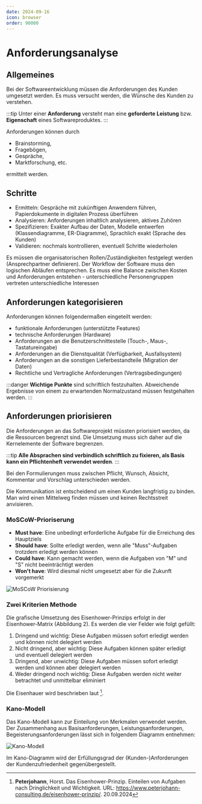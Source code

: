 ```yaml
---
date: 2024-09-16
icon: browser
order: 90000
---
```


# Anforderungsanalyse

## Allgemeines

Bei der Softwareentwicklung müssen die Anforderungen des Kunden umgesetzt werden. Es muss versucht werden, die Wünsche des Kunden zu verstehen.

:::tip
Unter einer **Anforderung** versteht man eine **geforderte Leistung** bzw. **Eigenschaft** eines Softwareproduktes.
:::

Anforderungen können durch

- Brainstorming,
- Fragebögen,
- Gespräche,
- Marktforschung, etc.

ermittelt werden.

## Schritte

- Ermitteln: Gespräche mit zukünftigen Anwendern führen, Papierdokumente in digitalen Prozess überführen
- Analysieren: Anforderungen inhaltlich analysieren, aktives Zuhören
- Spezifizieren: Exakter Aufbau der Daten, Modelle entwerfen (Klassendiagramme, ER-Diagramme), Sprachlich exakt (Sprache des Kunden)
- Validieren: nochmals kontrollieren, eventuell Schritte wiederholen

Es müssen die organisatorischen Rollen/Zuständigkeiten festgelegt werden (Ansprechpartner definieren). Der Workflow der Software muss den logischen Abläufen entsprechen. Es muss eine Balance zwischen Kosten und Anforderungen entstehen - unterschiedliche Personengruppen vertreten unterschiedliche Interessen

## Anforderungen kategorisieren

Anforderungen können folgendermaßen eingeteilt werden:

- funktionale Anforderungen (unterstützte Features)
- technische Anforderungen (Hardware)
- Anforderungen an die Benutzerschnittestelle (Touch-, Maus-, Tastatureingabe)
- Anforderungen an die Dienstqualität (Verfügbarkeit, Ausfallsystem)
- Anforderungen an die sonstigen Lieferbestandteile (Migration der Daten)
- Rechtliche und Vertragliche Anforderungen (Vertragsbedingungen)

:::danger
**Wichtige Punkte** sind schriftlich festzuhalten. Abweichende Ergebnisse von einem zu erwartenden Normalzustand müssen festgehalten werden.
:::

## Anforderungen priorisieren

Die Anforderungen an das Softwareprojekt müssten priorisiert werden, da die Ressourcen begrenzt sind. Die Umsetzung muss sich daher auf die Kernelemente der Software begrenzen.

:::tip
**Alle Absprachen sind verbindlich schriftlich zu fixieren, als Basis kann ein Pflichtenheft verwendet werden**.
:::

Bei den Formulierungen muss zwischen Pflicht, Wunsch, Absicht, Kommentar und Vorschlag unterschieden werden.

Die Kommunikation ist entscheidend um einen Kunden langfristig zu binden. Man wird einen Mittelweg finden müssen und keinen Rechtsstreit anvisieren.

### **M**o**SC**o**W**-Prioriserung

- **Must have**: Eine unbedingt erforderliche Aufgabe für die Erreichung des Hauptziels
- **Should have**: Sollte erledigt werden, wenn alle "Muss"-Aufgaben trotzdem erledigt werden können
- **Could have**: Kann gemacht werden, wenn die Aufgaben von "M" und "S" nicht beeinträchtigt werden
- **Won't have**: Wird diesmal nicht umgesetzt aber für die Zukunft vorgemerkt

![MoSCoW Priorisierung](/images/se/moscow_priorisierung.jpeg)

### Zwei Kriterien Methode

Die grafische Umsetzung des Eisenhower-Prinzips erfolgt in der Eisenhower-Matrix (Abbildung 2). Es werden die vier Felder wie folgt gefüllt:

1. Dringend und wichtig: Diese Aufgaben müssen sofort erledigt werden und können nicht delegiert werden
2. Nicht dringend, aber wichtig: Diese Aufgaben können später erledigt und eventuell delegiert werden
3. Dringend, aber unwichtig: Diese Aufgaben müssen sofort erledigt werden und können aber delegiert werden
4. Weder dringend noch wichtig: Diese Aufgaben werden nicht weiter betrachtet und unmittelbar eliminiert

Die Eisenhauer wird beschrieben laut [^1].

### Kano-Modell

Das Kano-Modell kann zur Einteilung von Merkmalen verwendet werden. Der Zusammenhang aus Basisanforderungen, Leistungsanforderungen, Begeisterungsanforderungen lässt sich in folgendem Diagramm entnehmen:

![Kano-Modell](/images/se/kano-modell.png)

Im Kano-Diagramm wird der Erfüllungsgrad der (Kunden-)Anforderungen der Kundenzufriedenheit gegenübergestellt.

[^1]: **Peterjohann**, Horst. Das Eisenhower-Prinzip. Einteilen von Aufgaben nach Dringlichkeit und Wichtigkeit. URL: https://www.peterjohann-consulting.de/eisenhower-prinzip/. 20.09.2024
